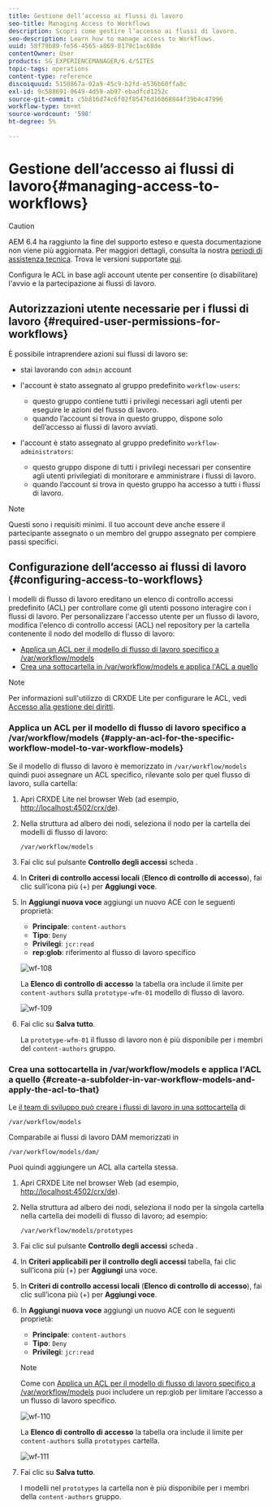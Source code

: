 ```yaml
---
title: Gestione dell’accesso ai flussi di lavoro
seo-title: Managing Access to Workflows
description: Scopri come gestire l’accesso ai flussi di lavoro.
seo-description: Learn how to manage access to Workflows.
uuid: 58f79b89-fe56-4565-a869-8179c1ac68de
contentOwner: User
products: SG_EXPERIENCEMANAGER/6.4/SITES
topic-tags: operations
content-type: reference
discoiquuid: 5150867a-02a9-45c9-b2fd-e536b60ffa8c
exl-id: 9c588691-0649-4d59-ab97-ebadfcd1252c
source-git-commit: c5b816d74c6f02f85476d16868844f39b4c47996
workflow-type: tm+mt
source-wordcount: '598'
ht-degree: 5%

---
```


# Gestione dell’accesso ai flussi di lavoro{#managing-access-to-workflows}

>[!CAUTION]
>
>AEM 6.4 ha raggiunto la fine del supporto esteso e questa documentazione non viene più aggiornata. Per maggiori dettagli, consulta la nostra [periodi di assistenza tecnica](https://helpx.adobe.com/it/support/programs/eol-matrix.html). Trova le versioni supportate [qui](https://experienceleague.adobe.com/docs/).

Configura le ACL in base agli account utente per consentire (o disabilitare) l&#39;avvio e la partecipazione ai flussi di lavoro.

## Autorizzazioni utente necessarie per i flussi di lavoro {#required-user-permissions-for-workflows}

È possibile intraprendere azioni sui flussi di lavoro se:

* stai lavorando con `admin` account
* l&#39;account è stato assegnato al gruppo predefinito `workflow-users`:

   * questo gruppo contiene tutti i privilegi necessari agli utenti per eseguire le azioni del flusso di lavoro.
   * quando l’account si trova in questo gruppo, dispone solo dell’accesso ai flussi di lavoro avviati.

* l&#39;account è stato assegnato al gruppo predefinito `workflow-administrators`:

   * questo gruppo dispone di tutti i privilegi necessari per consentire agli utenti privilegiati di monitorare e amministrare i flussi di lavoro.
   * quando l’account si trova in questo gruppo ha accesso a tutti i flussi di lavoro.

>[!NOTE]
>
>Questi sono i requisiti minimi. Il tuo account deve anche essere il partecipante assegnato o un membro del gruppo assegnato per compiere passi specifici.

## Configurazione dell’accesso ai flussi di lavoro {#configuring-access-to-workflows}

I modelli di flusso di lavoro ereditano un elenco di controllo accessi predefinito (ACL) per controllare come gli utenti possono interagire con i flussi di lavoro. Per personalizzare l&#39;accesso utente per un flusso di lavoro, modifica l&#39;elenco di controllo accessi (ACL) nel repository per la cartella contenente il nodo del modello di flusso di lavoro:

* [Applica un ACL per il modello di flusso di lavoro specifico a /var/workflow/models](/help/sites-administering/workflows-managing.md#apply-an-acl-for-the-specific-workflow-model-to-var-workflow-models)
* [Crea una sottocartella in /var/workflow/models e applica l&#39;ACL a quello](/help/sites-administering/workflows-managing.md#create-a-subfolder-in-var-workflow-models-and-apply-the-acl-to-that)

>[!NOTE]
>
>Per informazioni sull&#39;utilizzo di CRXDE Lite per configurare le ACL, vedi [Accesso alla gestione dei diritti](/help/sites-administering/user-group-ac-admin.md#access-right-management).

### Applica un ACL per il modello di flusso di lavoro specifico a /var/workflow/models {#apply-an-acl-for-the-specific-workflow-model-to-var-workflow-models}

Se il modello di flusso di lavoro è memorizzato in `/var/workflow/models` quindi puoi assegnare un ACL specifico, rilevante solo per quel flusso di lavoro, sulla cartella:

1. Apri CRXDE Lite nel browser Web (ad esempio, [http://localhost:4502/crx/de](http://localhost:4502/crx/de)).
1. Nella struttura ad albero dei nodi, seleziona il nodo per la cartella dei modelli di flusso di lavoro:

   `/var/workflow/models`

1. Fai clic sul pulsante **Controllo degli accessi** scheda .
1. In **Criteri di controllo accessi locali** (**Elenco di controllo di accesso**), fai clic sull’icona più (+) per **Aggiungi voce**.
1. In **Aggiungi nuova voce** aggiungi un nuovo ACE con le seguenti proprietà:

   * **Principale**: `content-authors`
   * **Tipo**: `Deny`
   * **Privilegi**: `jcr:read`
   * **rep:glob**: riferimento al flusso di lavoro specifico

   ![wf-108](assets/wf-108.png)

   La **Elenco di controllo di accesso** la tabella ora include il limite per `content-authors` sulla `prototype-wfm-01` modello di flusso di lavoro.

   ![wf-109](assets/wf-109.png)

1. Fai clic su **Salva tutto**.

   La `prototype-wfm-01` il flusso di lavoro non è più disponibile per i membri del `content-authors` gruppo.

### Crea una sottocartella in /var/workflow/models e applica l&#39;ACL a quello {#create-a-subfolder-in-var-workflow-models-and-apply-the-acl-to-that}

Le [il team di sviluppo può creare i flussi di lavoro in una sottocartella](/help/sites-developing/workflows-models.md#creating-a-new-workflow) di

`/var/workflow/models`

Comparabile ai flussi di lavoro DAM memorizzati in

`/var/workflow/models/dam/`

Puoi quindi aggiungere un ACL alla cartella stessa.

1. Apri CRXDE Lite nel browser Web (ad esempio, [http://localhost:4502/crx/de](http://localhost:4502/crx/de)).
1. Nella struttura ad albero dei nodi, seleziona il nodo per la singola cartella nella cartella dei modelli di flusso di lavoro; ad esempio:

   `/var/workflow/models/prototypes`

1. Fai clic sul pulsante **Controllo degli accessi** scheda .
1. In **Criteri applicabili per il controllo degli accessi** tabella, fai clic sull’icona più (+) per **Aggiungi** una voce.
1. In **Criteri di controllo accessi locali** (**Elenco di controllo di accesso**), fai clic sull’icona più (+) per **Aggiungi voce**.
1. In **Aggiungi nuova voce** aggiungi un nuovo ACE con le seguenti proprietà:

   * **Principale**: `content-authors`
   * **Tipo**: `Deny`
   * **Privilegi**: `jcr:read`

   >[!NOTE]
   >
   >Come con [Applica un ACL per il modello di flusso di lavoro specifico a /var/workflow/models](/help/sites-administering/workflows-managing.md#apply-an-acl-for-the-specific-workflow-model-to-var-workflow-models) puoi includere un rep:glob per limitare l’accesso a un flusso di lavoro specifico.

   ![wf-110](assets/wf-110.png)

   La **Elenco di controllo di accesso** la tabella ora include il limite per `content-authors` sulla `prototypes` cartella.

   ![wf-111](assets/wf-111.png)

1. Fai clic su **Salva tutto**.

   I modelli nel `prototypes` la cartella non è più disponibile per i membri della `content-authors` gruppo.
